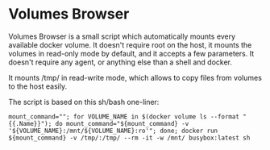 # Volumes Browser


Volumes Browser is a small script which automatically mounts every available
docker volume. It doesn't require root on the host, it mounts the volumes
in read-only mode by default, and it accepts a few parameters. It doesn't
require any agent, or anything else than a shell and docker.

It mounts /tmp/ in read-write mode, which allows to copy files from volumes to
the host easily.

The script is based on this sh/bash one-liner:

```
mount_command=""; for VOLUME_NAME in $(docker volume ls --format "{{.Name}}"); do mount_command="${mount_command} -v '${VOLUME_NAME}:/mnt/${VOLUME_NAME}:ro'"; done; docker run ${mount_command} -v /tmp/:/tmp/ --rm -it -w /mnt/ busybox:latest sh
```
